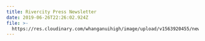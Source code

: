 ```yaml
---
title: Rivercity Press Newsletter
date: 2019-06-26T22:26:02.924Z
file: >-
  https://res.cloudinary.com/whanganuihigh/image/upload/v1563920455/newsletters/Rivercity_Press_-_Newsletter_June_2019.ai
---
```


